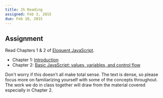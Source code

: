 ```yaml
---
title: JS Reading
assigned: Feb 3, 2015
due: Feb 10, 2015
---
```


Assignment
----------

Read Chapters 1 & 2 of [Eloquent JavaScript](http://eloquentjavascript.net/contents.html).

* Chapter 1: [Introduction](http://eloquentjavascript.net/chapter1.html)
* Chapter 2: [Basic JavaScript: values, variables, and control flow](http://eloquentjavascript.net/chapter2.html)

Don't worry if this doesn't all make total sense. The text is dense, so please focus more on familiarizing yourself with some of the concepts throughout. The work we do in class together will draw from the material covered especially in Chapter 2.
